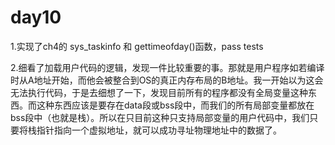 # day10

1.实现了ch4的 sys_taskinfo 和 gettimeofday()函数，pass tests



2.细看了加载用户代码的逻辑，发现一件比较重要的事。那就是用户程序如若编译时从A地址开始，而他会被整合到OS的真正内存布局的B地址。我一开始以为这会无法执行代码，于是去细想了一下，发现目前所有的程序都没有全局变量这种东西。而这种东西应该是要存在data段或bss段中，而我们的所有局部变量都放在bss段中（也就是栈）。所以在只目前这种只支持局部变量的用户代码中，我们只要将栈指针指向一个虚拟地址，就可以成功寻址物理地址中的数据了。
